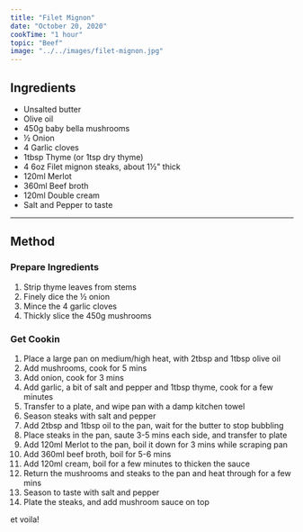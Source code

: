 ```yaml
---
title: "Filet Mignon"
date: "October 20, 2020"
cookTime: "1 hour"
topic: "Beef"
image: "../../images/filet-mignon.jpg"
---
```


## Ingredients

- Unsalted butter
- Olive oil
- 450g baby bella mushrooms
- ½ Onion
- 4 Garlic cloves
- 1tbsp Thyme (or 1tsp dry thyme)
- 4 6oz Filet mignon steaks, about 1½" thick
- 120ml Merlot
- 360ml Beef broth
- 120ml Double cream
- Salt and Pepper to taste

---

## Method

### Prepare Ingredients

1. Strip thyme leaves from stems
2. Finely dice the ½ onion
3. Mince the 4 garlic cloves
4. Thickly slice the 450g mushrooms

### Get Cookin

1. Place a large pan on medium/high heat, with 2tbsp and 1tbsp olive oil
2. Add mushrooms, cook for 5 mins
3. Add onion, cook for 3 mins
4. Add garlic, a bit of salt and pepper and 1tbsp thyme, cook for a few minutes
5. Transfer to a plate, and wipe pan with a damp kitchen towel
6. Season steaks with salt and pepper
7. Add 2tbsp and 1tbsp oil to the pan, wait for the butter to stop bubbling
8. Place steaks in the pan, saute 3-5 mins each side, and transfer to plate
9. Add 120ml Merlot to the pan, boil it down for 3 mins while scraping pan
10. Add 360ml beef broth, boil for 5-6 mins
11. Add 120ml cream, boil for a few minutes to thicken the sauce
12. Return the mushrooms and steaks to the pan and heat through for a few mins
13. Season to taste with salt and pepper
14. Plate the steaks, and add mushroom sauce on top

et voila!
